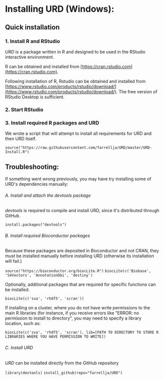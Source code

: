 # Installing URD (Windows):

## Quick installation

### 1. Install R and RStudio

*URD* is a package written in R and designed to be used in the RStudio interactive environment.

R can be obtained and installed from [https://cran.rstudio.com](https://cran.rstudio.com). 

Following installation of R, Rstudio can be obtained and installed from [https://www.rstudio.com/products/rstudio/download/](https://www.rstudio.com/products/rstudio/download/). The free version of RStudio Desktop is sufficient.
        
### 2. Start RStudio

### 3. Install required R packages and URD

We wrote a script that will attempt to install all requirements for URD and then URD itself.

```source("https://raw.githubusercontent.com/farrellja/URD/master/URD-Install.R")```

## Troubleshooting: 

If something went wrong previously, you may have try installing some of URD's dependencies manually:

###### A. Install and attach the *devtools* package

*devtools* is required to compile and install URD, since it's distributed through GitHub.

```install.packages("devtools")```
     
###### B. Install required Bioconductor packages

Because these packages are deposited in Bioconductor and not CRAN, they must be installed manually before installing URD (otherwise its installation will fail.)

```source("https://bioconductor.org/biocLite.R")```
```biocLite(c('Biobase', 'S4Vectors', 'AnnotationDbi', 'destiny')```

Optionally, additional packages that are required for specific functions can be installed.

```biocLite(c('sva', 'rhdf5', 'scran'))```

If installing on a cluster, where you do not have write permissions to the main R libraries (for instance, if you receive errors like "ERROR: no permission to install to directory", you may need to specify a library location, such as:

```biocLite(c('sva', 'rhdf5', 'scran'), lib=[PATH TO DIRECTORY TO STORE R LIBRARIES WHERE YOU HAVE PERMISSION TO WRITE])```
     
###### C. Install URD

*URD* can be installed directly from the GitHub repository

```library(devtools)```
```install_github(repo="farrellja/URD")```

	